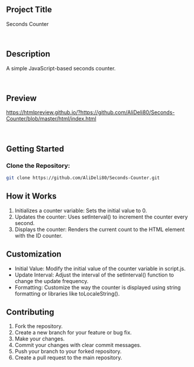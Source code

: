 ## Project Title

Seconds Counter

<br>

## Description

A simple JavaScript-based seconds counter.

<br>

## Preview

https://htmlpreview.github.io/?https://github.com/AliDeli80/Seconds-Counter/blob/master/html/index.html

<br>


## Getting Started

### Clone the Repository:

  ```sh
  git clone https://github.com/AliDeli80/Seconds-Counter.git
  ```

## How it Works

1. Initializes a counter variable: Sets the initial value to 0.
2. Updates the counter: Uses setInterval() to increment the counter every second.
3. Displays the counter: Renders the current count to the HTML element with the ID counter.

## Customization

- Initial Value: Modify the initial value of the counter variable in script.js.
- Update Interval: Adjust the interval of the setInterval() function to change the update frequency.
- Formatting: Customize the way the counter is displayed using string formatting or libraries like toLocaleString().


## Contributing
1.  Fork the repository.
2.  Create a new branch for your feature or bug fix.
3.  Make your changes.
4.  Commit your changes with clear commit messages.
5.  Push your branch to your forked repository.
6.  Create a pull request to the main repository.   

